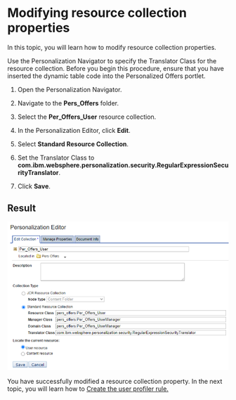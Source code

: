 # Modifying resource collection properties

In this topic, you will learn how to modify resource collection properties.  

Use the Personalization Navigator to specify the Translator Class for the resource collection. Before you begin this procedure, ensure that you have inserted the dynamic table code into the Personalized Offers portlet.

1. Open the Personalization Navigator.

2. Navigate to the **Pers_Offers** folder.

3. Select the **Per_Offers_User** resource collection.

4. In the Personalization Editor, click **Edit**.

5. Select **Standard Resource Collection**.

6. Set the Translator Class to **com.ibm.websphere.personalization.security.RegularExpressionSecurityTranslator**.  

7. Click **Save**.

## Result

![Regular Expresion Security Translater](./images/regular_expresion_security_translater.png)

You have successfully modified a resource collection property. In the next topic, you will learn how to [Create the user profiler rule.](./pzn_demo_create_additional_advanced_rules.md)
